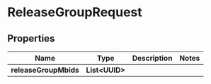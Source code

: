 

# ReleaseGroupRequest


## Properties

| Name | Type | Description | Notes |
|------------ | ------------- | ------------- | -------------|
|**releaseGroupMbids** | **List&lt;UUID&gt;** |  |  |



